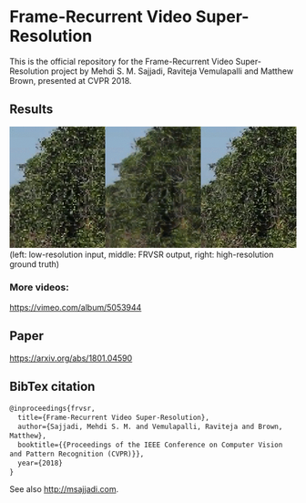 # Frame-Recurrent Video Super-Resolution

This is the official repository for the Frame-Recurrent Video Super-Resolution project by Mehdi S. M. Sajjadi, Raviteja Vemulapalli and Matthew Brown, presented at CVPR 2018.


## Results
![demo](demo.gif)
(left: low-resolution input, middle: FRVSR output, right: high-resolution ground truth)

### More videos:
<https://vimeo.com/album/5053944>

## Paper
<https://arxiv.org/abs/1801.04590>

## BibTex citation
```
@inproceedings{frvsr,
  title={Frame-Recurrent Video Super-Resolution},
  author={Sajjadi, Mehdi S. M. and Vemulapalli, Raviteja and Brown, Matthew},
  booktitle={{Proceedings of the IEEE Conference on Computer Vision and Pattern Recognition (CVPR)}},
  year={2018}
}
```

See also <http://msajjadi.com>.
